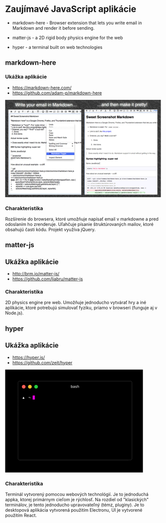 # Zaujímavé JavaScript aplikácie

* markdown-here - Browser extension that lets you write email in Markdown and render it before sending.

* matter-js - a 2D rigid body physics engine for the web

* hyper - a terminal built on web technologies

## markdown-here

### Ukážka aplikácie
* <https://markdown-here.com/>
* <https://github.com/adam-p/markdown-here>

![md-here ukazka](markdown-here.png)

### Charakteristika
Rozšírenie do browsera, ktoré umožňuje napísať email v markdowne a pred odoslaním ho zrenderuje. Uľahčuje písanie štruktúrovaných mailov, ktoré obsahujú časti kódu.
Projekt využíva jQuery.

## matter-js

## Ukážka aplikácie
* <http://brm.io/matter-js/>
* <https://github.com/liabru/matter-js>

### Charakteristika
2D physics engine pre web. Umožňuje jednoducho vytvárať hry a iné aplikácie, ktoré potrebujú simulovať fyziku, priamo v browseri (funguje aj v Node.js).

## hyper

## Ukážka aplikácie
* <https://hyper.is/>
* <https://github.com/zeit/hyper>

![hyper ukazka](hyper.gif)

### Charakteristika
Terminál vytvorený pomocou webových technológií. Je to jednoduchá appka, ktorej primárnym cieľom je rýchlosť. Na rozdiel od "klasických" terminálov, je tento jednoducho upravovateľný (témz, pluginy). Je to desktopová aplikácia vytvorená použitím Electronu, UI je vytvorené použitím React.